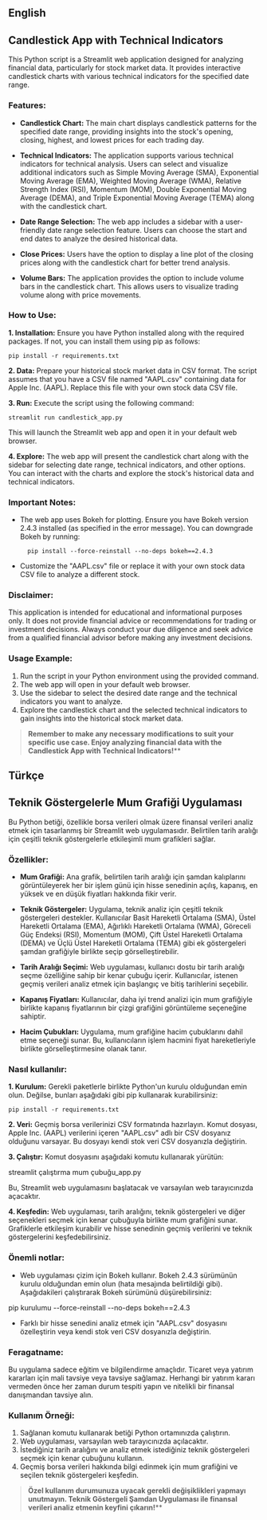 ## English
## Candlestick App with Technical Indicators

This Python script is a Streamlit web application designed for analyzing financial data, particularly for stock market data. It provides interactive candlestick charts with various technical indicators for the specified date range.

### Features:
- **Candlestick Chart:** The main chart displays candlestick patterns for the specified date range, providing insights into the stock's opening, closing, highest, and lowest prices for each trading day.

- **Technical Indicators:** The application supports various technical indicators for technical analysis. Users can select and visualize additional indicators such as Simple Moving Average (SMA), Exponential Moving Average (EMA), Weighted Moving Average (WMA), Relative Strength Index (RSI), Momentum (MOM), Double Exponential Moving Average (DEMA), and Triple Exponential Moving Average (TEMA) along with the candlestick chart.

- **Date Range Selection:** The web app includes a sidebar with a user-friendly date range selection feature. Users can choose the start and end dates to analyze the desired historical data.

- **Close Prices:** Users have the option to display a line plot of the closing prices along with the candlestick chart for better trend analysis.

- **Volume Bars:** The application provides the option to include volume bars in the candlestick chart. This allows users to visualize trading volume along with price movements.

### How to Use:

**1. Installation:** Ensure you have Python installed along with the required packages. If not, you can install them using pip as follows:

	pip install -r requirements.txt

**2. Data:** Prepare your historical stock market data in CSV format. The script assumes that you have a CSV file named "AAPL.csv" containing data for Apple Inc. (AAPL). Replace this file with your own stock data CSV file.

**3. Run:** Execute the script using the following command:

	streamlit run candlestick_app.py

This will launch the Streamlit web app and open it in your default web browser.

**4. Explore:** The web app will present the candlestick chart along with the sidebar for selecting date range, technical indicators, and other options. You can interact with the charts and explore the stock's historical data and technical indicators.

### Important Notes:

- The web app uses Bokeh for plotting. Ensure you have Bokeh version 2.4.3 installed (as specified in the error message). You can downgrade Bokeh by running:

		pip install --force-reinstall --no-deps bokeh==2.4.3

- Customize the "AAPL.csv" file or replace it with your own stock data CSV file to analyze a different stock.

### Disclaimer:

This application is intended for educational and informational purposes only. It does not provide financial advice or recommendations for trading or investment decisions. Always conduct your due diligence and seek advice from a qualified financial advisor before making any investment decisions.

### Usage Example:

1. Run the script in your Python environment using the provided command.
2. The web app will open in your default web browser.
3. Use the sidebar to select the desired date range and the technical indicators you want to analyze.
4. Explore the candlestick chart and the selected technical indicators to gain insights into the historical stock market data.

> **Remember to make any necessary modifications to suit your specific use case. Enjoy analyzing financial data with the Candlestick App with Technical Indicators!****


## Türkçe
## Teknik Göstergelerle Mum Grafiği Uygulaması

Bu Python betiği, özellikle borsa verileri olmak üzere finansal verileri analiz etmek için tasarlanmış bir Streamlit web uygulamasıdır. Belirtilen tarih aralığı için çeşitli teknik göstergelerle etkileşimli mum grafikleri sağlar.

### Özellikler:
- **Mum Grafiği:** Ana grafik, belirtilen tarih aralığı için şamdan kalıplarını görüntüleyerek her bir işlem günü için hisse senedinin açılış, kapanış, en yüksek ve en düşük fiyatları hakkında fikir verir.

- **Teknik Göstergeler:** Uygulama, teknik analiz için çeşitli teknik göstergeleri destekler. Kullanıcılar Basit Hareketli Ortalama (SMA), Üstel Hareketli Ortalama (EMA), Ağırlıklı Hareketli Ortalama (WMA), Göreceli Güç Endeksi (RSI), Momentum (MOM), Çift Üstel Hareketli Ortalama (DEMA) ve Üçlü Üstel Hareketli Ortalama (TEMA) gibi ek göstergeleri şamdan grafiğiyle birlikte seçip görselleştirebilir.

- **Tarih Aralığı Seçimi:** Web uygulaması, kullanıcı dostu bir tarih aralığı seçme özelliğine sahip bir kenar çubuğu içerir. Kullanıcılar, istenen geçmiş verileri analiz etmek için başlangıç ​​ve bitiş tarihlerini seçebilir.

- **Kapanış Fiyatları:** Kullanıcılar, daha iyi trend analizi için mum grafiğiyle birlikte kapanış fiyatlarının bir çizgi grafiğini görüntüleme seçeneğine sahiptir.

- **Hacim Çubukları:** Uygulama, mum grafiğine hacim çubuklarını dahil etme seçeneği sunar. Bu, kullanıcıların işlem hacmini fiyat hareketleriyle birlikte görselleştirmesine olanak tanır.

### Nasıl kullanılır:

**1. Kurulum:** Gerekli paketlerle birlikte Python'un kurulu olduğundan emin olun. Değilse, bunları aşağıdaki gibi pip kullanarak kurabilirsiniz:

	pip install -r requirements.txt

**2. Veri:** Geçmiş borsa verilerinizi CSV formatında hazırlayın. Komut dosyası, Apple Inc. (AAPL) verilerini içeren "AAPL.csv" adlı bir CSV dosyanız olduğunu varsayar. Bu dosyayı kendi stok veri CSV dosyanızla değiştirin.

**3. Çalıştır:** Komut dosyasını aşağıdaki komutu kullanarak yürütün:

streamlit çalıştırma mum çubuğu_app.py

Bu, Streamlit web uygulamasını başlatacak ve varsayılan web tarayıcınızda açacaktır.

**4. Keşfedin:** Web uygulaması, tarih aralığını, teknik göstergeleri ve diğer seçenekleri seçmek için kenar çubuğuyla birlikte mum grafiğini sunar. Grafiklerle etkileşim kurabilir ve hisse senedinin geçmiş verilerini ve teknik göstergelerini keşfedebilirsiniz.

### Önemli notlar:

- Web uygulaması çizim için Bokeh kullanır. Bokeh 2.4.3 sürümünün kurulu olduğundan emin olun (hata mesajında ​​belirtildiği gibi). Aşağıdakileri çalıştırarak Bokeh sürümünü düşürebilirsiniz:

pip kurulumu --force-reinstall --no-deps bokeh==2.4.3

- Farklı bir hisse senedini analiz etmek için "AAPL.csv" dosyasını özelleştirin veya kendi stok veri CSV dosyanızla değiştirin.

### Feragatname:

Bu uygulama sadece eğitim ve bilgilendirme amaçlıdır. Ticaret veya yatırım kararları için mali tavsiye veya tavsiye sağlamaz. Herhangi bir yatırım kararı vermeden önce her zaman durum tespiti yapın ve nitelikli bir finansal danışmandan tavsiye alın.

### Kullanım Örneği:

1. Sağlanan komutu kullanarak betiği Python ortamınızda çalıştırın.
2. Web uygulaması, varsayılan web tarayıcınızda açılacaktır.
3. İstediğiniz tarih aralığını ve analiz etmek istediğiniz teknik göstergeleri seçmek için kenar çubuğunu kullanın.
4. Geçmiş borsa verileri hakkında bilgi edinmek için mum grafiğini ve seçilen teknik göstergeleri keşfedin.

> **Özel kullanım durumunuza uyacak gerekli değişiklikleri yapmayı unutmayın. Teknik Göstergeli Şamdan Uygulaması ile finansal verileri analiz etmenin keyfini çıkarın!****
